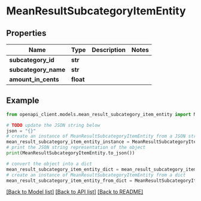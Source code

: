 # MeanResultSubcategoryItemEntity


## Properties

Name | Type | Description | Notes
------------ | ------------- | ------------- | -------------
**subcategory_id** | **str** |  | 
**subcategory_name** | **str** |  | 
**amount_in_cents** | **float** |  | 

## Example

```python
from openapi_client.models.mean_result_subcategory_item_entity import MeanResultSubcategoryItemEntity

# TODO update the JSON string below
json = "{}"
# create an instance of MeanResultSubcategoryItemEntity from a JSON string
mean_result_subcategory_item_entity_instance = MeanResultSubcategoryItemEntity.from_json(json)
# print the JSON string representation of the object
print(MeanResultSubcategoryItemEntity.to_json())

# convert the object into a dict
mean_result_subcategory_item_entity_dict = mean_result_subcategory_item_entity_instance.to_dict()
# create an instance of MeanResultSubcategoryItemEntity from a dict
mean_result_subcategory_item_entity_from_dict = MeanResultSubcategoryItemEntity.from_dict(mean_result_subcategory_item_entity_dict)
```
[[Back to Model list]](../README.md#documentation-for-models) [[Back to API list]](../README.md#documentation-for-api-endpoints) [[Back to README]](../README.md)


